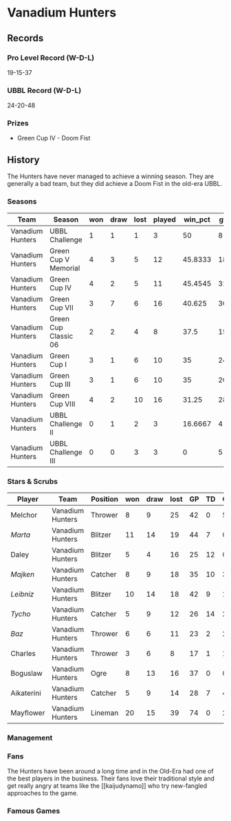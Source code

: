 # Vanadium Hunters

## Records

### Pro Level Record (W-D-L)

19-15-37

### UBBL Record (W-D-L)

24-20-48

### Prizes

* Green Cup IV - Doom Fist

## History

The Hunters have never managed to achieve a winning season. They are generally a bad team, but they did achieve a Doom Fist in the old-era UBBL.

### Seasons

| Team             | Season               | won  | draw | lost | played | win_pct | gf   | ga   | cas  | tcdiff | ff   |
|------------------|----------------------|------|------|------|--------|---------|------|------|------|--------|------|
| Vanadium Hunters | UBBL Challenge       |    1 |    1 |    1 |      3 |      50 |    8 |    7 |    7 |      2 |    0 |
| Vanadium Hunters | Green Cup V Memorial |    4 |    3 |    5 |     12 | 45.8333 |   18 |   21 |   14 |     -4 |    2 |
| Vanadium Hunters | Green Cup IV         |    4 |    2 |    5 |     11 | 45.4545 |   31 |   25 |   40 |     30 |   -1 |
| Vanadium Hunters | Green Cup VII        |    3 |    7 |    6 |     16 |  40.625 |   30 |   37 |   27 |      7 |    2 |
| Vanadium Hunters | Green Cup Classic 06 |    2 |    2 |    4 |      8 |    37.5 |   15 |   19 |   10 |     -3 |    1 |
| Vanadium Hunters | Green Cup I          |    3 |    1 |    6 |     10 |      35 |   24 |   27 |   16 |     -6 |    1 |
| Vanadium Hunters | Green Cup III        |    3 |    1 |    6 |     10 |      35 |   20 |   23 |   19 |      3 |   -1 |
| Vanadium Hunters | Green Cup VIII       |    4 |    2 |   10 |     16 |   31.25 |   28 |   40 |   16 |    -13 |   -1 |
| Vanadium Hunters | UBBL Challenge II    |    0 |    1 |    2 |      3 | 16.6667 |    4 |    8 |    2 |     -6 |   -1 |
| Vanadium Hunters | UBBL Challenge III   |    0 |    0 |    3 |      3 |       0 |    5 |   10 |    1 |     -1 |   -2 |


### Stars & Scrubs

| Player     | Team             | Position | won  | draw | lost | GP   | TD   | Comp | Ints | BH   | SI   | Ki   | MVP  | SPP  |
|------------|------------------|----------|------|------|------|------|------|------|------|------|------|------|------|------|
| Melchor   | Vanadium Hunters | Thrower  |    8 |    9 |   25 |   42 |    0 |   51 |    0 |    2 |    0 |    0 |    5 |   80 |
| *Marta*     | Vanadium Hunters | Blitzer  |   11 |   14 |   19 |   44 |    7 |    0 |    3 |    6 |    6 |    2 |    2 |   65 |
| Daley     | Vanadium Hunters | Blitzer  |    5 |    4 |   16 |   25 |   12 |    0 |    0 |    2 |    1 |    1 |    3 |   59 |
| *Majken*    | Vanadium Hunters | Catcher  |    8 |    9 |   18 |   35 |   10 |    3 |    0 |    0 |    0 |    0 |    5 |   58 |
| *Leibniz*   | Vanadium Hunters | Blitzer  |   10 |   14 |   18 |   42 |    9 |    1 |    0 |    2 |    2 |    1 |    4 |   58 |
| *Tycho*     | Vanadium Hunters | Catcher  |    5 |    9 |   12 |   26 |   14 |    2 |    1 |    0 |    0 |    0 |    0 |   46 |
| *Baz*       | Vanadium Hunters | Thrower  |    6 |    6 |   11 |   23 |    2 |   28 |    0 |    1 |    0 |    0 |    2 |   46 |
| Charles   | Vanadium Hunters | Thrower  |    3 |    6 |    8 |   17 |    1 |   16 |    0 |    0 |    1 |    0 |    4 |   41 |
| Boguslaw  | Vanadium Hunters | Ogre     |    8 |   13 |   16 |   37 |    0 |    0 |    0 |   12 |    5 |    0 |    1 |   39 |
| Aikaterini | Vanadium Hunters | Catcher  |    5 |    9 |   14 |   28 |    7 |    4 |    0 |    1 |    0 |    0 |    2 |   37 |
| Mayflower  | Vanadium Hunters | Lineman  |   20 |   15 |   39 |   74 |    0 |    2 |    2 |    3 |    0 |    1 |    4 |   34 |


### Management

### Fans

The Hunters have been around a long time and in the Old-Era had one of the best players in the business. Their fans love their traditional style and get really angry at teams like the [[kaijudynamo]] who try new-fangled approaches to the game.

### Famous Games
